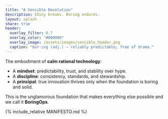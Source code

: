 ```yaml
---
title: "A Sensible Revolution"
description: Shiny breaks. Boring endures.
layout: splash
share: true
header:
  overlay_filter: 0.7
  overlay_color: "#000000"
  overlay_image: /assets/images/sensible_header.png
  caption: "bor·ing (adj.) — reliably predictable; free of drama."
---
```


The embodiment of **calm rational technology**:

- A **mindset**: predictability, trust, and stability over hype.  
- A **discipline**: consistency, standards, and stewardship.  
- A **principal**: true innovation thrives only when the foundation is boring and solid.  

This is the unglamorous foundation that makes everything else possible and we call it **BoringOps**.  

{% include_relative MANIFESTO.md %}